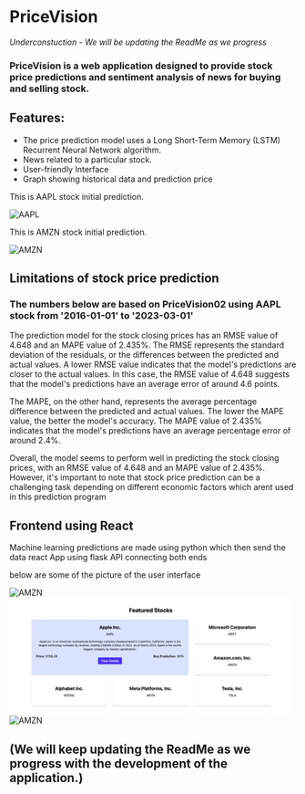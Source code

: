 # PriceVision

*Underconstuction - We will be updating the ReadMe as we progress*

### PriceVision is a web application designed to provide stock price predictions and sentiment analysis of news for buying and selling stock.

## Features:
- The price prediction model uses a Long Short-Term Memory (LSTM) Recurrent Neural Network algorithm. 
- News related to a particular stock.
- User-friendly Interface 
- Graph showing historical data and prediction price 


This is AAPL stock initial prediction.

<img width="500" alt="AAPL" src="https://github.com/umangptl/Software-Engineering-Project-Seminar_1/blob/main/Resources/AAPL.png">

This is AMZN stock initial prediction.

<img width="500" alt="AMZN" src="https://github.com/umangptl/Software-Engineering-Project-Seminar_1/blob/main/Resources/AmZN.png">

## Limitations of stock price prediction 
### The numbers below are based on PriceVision02 using AAPL stock from '2016-01-01' to '2023-03-01'
The prediction model for the stock closing prices has an RMSE value of 4.648 and an MAPE value of 2.435%. The RMSE represents the standard deviation of the residuals, or the differences between the predicted and actual values. A lower RMSE value indicates that the model's predictions are closer to the actual values. In this case, the RMSE value of 4.648 suggests that the model's predictions have an average error of around 4.6 points.

The MAPE, on the other hand, represents the average percentage difference between the predicted and actual values. The lower the MAPE value, the better the model's accuracy. The MAPE value of 2.435% indicates that the model's predictions have an average percentage error of around 2.4%.

Overall, the model seems to perform well in predicting the stock closing prices, with an RMSE value of 4.648 and an MAPE value of 2.435%. However, it's important to note that stock price prediction can be a challenging task depending on different economic factors which arent used in this prediction program

## Frontend using React
Machine learning predictions are made using python which then send the data react App using flask API connecting both ends 

below are some of the picture of the user interface 

<img width="500" alt="AMZN" src="https://github.com/umangptl/PriceVision/blob/main/Resources/image.png">
<img width="500" alt="AMZN" src="https://github.com/umangptl/PriceVision/blob/main/Resources/image2.png">
<img width="500" alt="AMZN" src="https://github.com/umangptl/PriceVision/blob/main/Resources/image3.png">



## (We will keep updating the ReadMe as we progress with the development of the application.)
